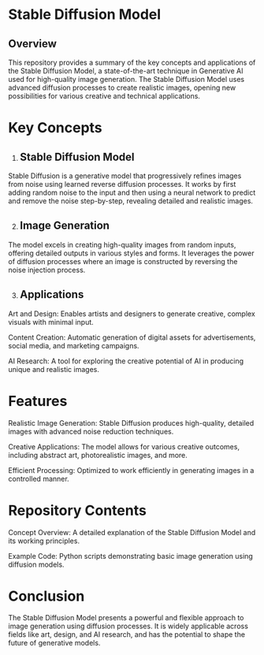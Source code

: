 **Stable Diffusion Model**
==========================
Overview
-------------------------
This repository provides a summary of the key concepts and applications of the Stable Diffusion Model, a state-of-the-art technique in Generative AI used for high-quality image generation. The Stable Diffusion Model uses advanced diffusion processes to create realistic images, opening new possibilities for various creative and technical applications.

**Key Concepts**
======================
1. Stable Diffusion Model
   ------------------------

Stable Diffusion is a generative model that progressively refines images from noise using learned reverse diffusion processes.
It works by first adding random noise to the input and then using a neural network to predict and remove the noise step-by-step, revealing detailed and realistic images.

2. Image Generation
   -----------------------
The model excels in creating high-quality images from random inputs, offering detailed outputs in various styles and forms.
It leverages the power of diffusion processes where an image is constructed by reversing the noise injection process.

3. Applications
   ----------------

Art and Design: Enables artists and designers to generate creative, complex visuals with minimal input.

Content Creation: Automatic generation of digital assets for advertisements, social media, and marketing campaigns.

AI Research: A tool for exploring the creative potential of AI in producing unique and realistic images.

**Features**
===================
Realistic Image Generation: Stable Diffusion produces high-quality, detailed images with advanced noise reduction techniques.

Creative Applications: The model allows for various creative outcomes, including abstract art, photorealistic images, and more.

Efficient Processing: Optimized to work efficiently in generating images in a controlled manner.

**Repository Contents**
==============================
Concept Overview: A detailed explanation of the Stable Diffusion Model and its working principles.

Example Code: Python scripts demonstrating basic image generation using diffusion models.

**Conclusion**
=====================
The Stable Diffusion Model presents a powerful and flexible approach to image generation using diffusion processes. 
It is widely applicable across fields like art, design, and AI research, and has the potential to shape the future of generative models.
